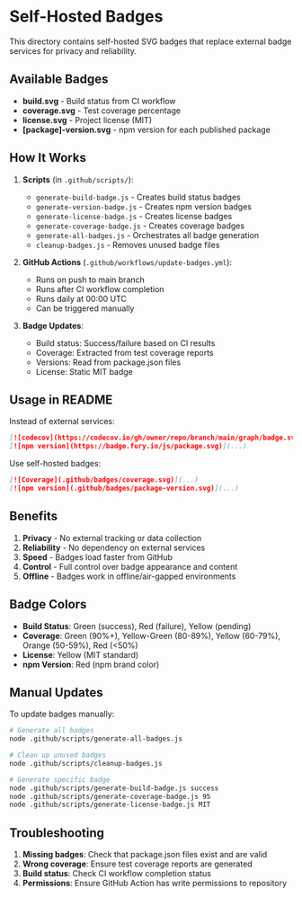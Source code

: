 # Self-Hosted Badges

This directory contains self-hosted SVG badges that replace external badge services for privacy and reliability.

## Available Badges

- **build.svg** - Build status from CI workflow
- **coverage.svg** - Test coverage percentage
- **license.svg** - Project license (MIT)
- **[package]-version.svg** - npm version for each published package

## How It Works

1. **Scripts** (in `.github/scripts/`):
   - `generate-build-badge.js` - Creates build status badges
   - `generate-version-badge.js` - Creates npm version badges
   - `generate-license-badge.js` - Creates license badges
   - `generate-coverage-badge.js` - Creates coverage badges
   - `generate-all-badges.js` - Orchestrates all badge generation
   - `cleanup-badges.js` - Removes unused badge files

2. **GitHub Actions** (`.github/workflows/update-badges.yml`):
   - Runs on push to main branch
   - Runs after CI workflow completion
   - Runs daily at 00:00 UTC
   - Can be triggered manually

3. **Badge Updates**:
   - Build status: Success/failure based on CI results
   - Coverage: Extracted from test coverage reports
   - Versions: Read from package.json files
   - License: Static MIT badge

## Usage in README

Instead of external services:
```markdown
[![codecov](https://codecov.io/gh/owner/repo/branch/main/graph/badge.svg)](...)
[![npm version](https://badge.fury.io/js/package.svg)](...)
```

Use self-hosted badges:
```markdown
[![Coverage](.github/badges/coverage.svg)](...)
[![npm version](.github/badges/package-version.svg)](...)
```

## Benefits

1. **Privacy** - No external tracking or data collection
2. **Reliability** - No dependency on external services
3. **Speed** - Badges load faster from GitHub
4. **Control** - Full control over badge appearance and content
5. **Offline** - Badges work in offline/air-gapped environments

## Badge Colors

- **Build Status**: Green (success), Red (failure), Yellow (pending)
- **Coverage**: Green (90%+), Yellow-Green (80-89%), Yellow (60-79%), Orange (50-59%), Red (<50%)
- **License**: Yellow (MIT standard)
- **npm Version**: Red (npm brand color)

## Manual Updates

To update badges manually:

```bash
# Generate all badges
node .github/scripts/generate-all-badges.js

# Clean up unused badges
node .github/scripts/cleanup-badges.js

# Generate specific badge
node .github/scripts/generate-build-badge.js success
node .github/scripts/generate-coverage-badge.js 95
node .github/scripts/generate-license-badge.js MIT
```

## Troubleshooting

1. **Missing badges**: Check that package.json files exist and are valid
2. **Wrong coverage**: Ensure test coverage reports are generated
3. **Build status**: Check CI workflow completion status
4. **Permissions**: Ensure GitHub Action has write permissions to repository